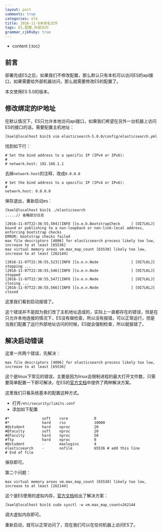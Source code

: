 ```yaml
---
layout: post
comments: true
categories: elk
title: 2016-11-8未命名文件 
tags: ES,配置,外部访问
grammar_cjkRuby: true
---
```


* content
{:toc}

## 前言

部署完成ES之后，如果我们不修改配置，那么默认只有本机可以访问ES的api接口，如果需要给外部机器访问，那么就需要修改ES的配置了。

本文使用ES 5.0的版本。

## 修改绑定的IP地址

在默认情况下，ES只允许本地访问api接口，如果我们希望在另外一台机器上访问ES的接口的话，需要配置主机地址：

```
[kael@localhost bin]$ vim elasticsearch-5.0.0/config/elasticsearch.yml
```

找到如下行：

```
# Set the bind address to a specific IP (IPv4 or IPv6):
#
# network.host: 192.168.1.1
```

去掉`network.host`的注释，改成`0.0.0.0`

```
# Set the bind address to a specific IP (IPv4 or IPv6):
#
network.host: 0.0.0.0
```

保存退出，重新启动es：

```
[kael@localhost bin]$ ./elasticsearch
.....// 省略部分日志

[2016-11-07T22:36:55,504][INFO ][o.e.b.BootstrapCheck     ] [OI7LKLJ] bound or publishing to a non-loopback or non-link-local address, enforcing bootstrap checks
ERROR: bootstrap checks failed
max file descriptors [4096] for elasticsearch process likely too low, increase to at least [65536]
max virtual memory areas vm.max_map_count [65530] likely too low, increase to at least [262144]

[2016-11-07T22:36:55,523][INFO ][o.e.n.Node               ] [OI7LKLJ] stopping ...
[2016-11-07T22:36:55,546][INFO ][o.e.n.Node               ] [OI7LKLJ] stopped
[2016-11-07T22:36:55,547][INFO ][o.e.n.Node               ] [OI7LKLJ] closing ...
[2016-11-07T22:36:55,566][INFO ][o.e.n.Node               ] [OI7LKLJ] closed
```

这里我们看到启动报错了。

这个错误并不是因为我们改了主机地址造成的，实际上一直都存在的错误，但是在只允许本地连接的情况下，ES没有做检查，所以没有报错，可以正常运行，但是当我们配置了运行外部地址访问的时候，ES就会强制检查，所以就报错了。

## 解决启动错误

这里一共两个错误，先解决：

```
max file descriptors [4096] for elasticsearch process likely too low, increase to at least [65536]
```

这个是linux下常见的错误，主要是因为linux会限制进程的最大打开文件数，只需要简单配置一下即可解决，在ES的[官方文档](https://www.elastic.co/guide/en/elasticsearch/reference/5.0/setting-system-settings.html#ulimit)中提供了两种解决方案。

这里我们只看系统基本的配置这种方式。

* 打开`/etc/security/limits.conf`
* 添加如下配置

```
#*               soft    core            0
#*               hard    rss             10000
#@student        hard    nproc           20
#@faculty        soft    nproc           20
#@faculty        hard    nproc           50
#ftp             hard    nproc           0
#@student        -       maxlogins       4
elasticsearch    -       nofile          65536 # add this line
# End of file
```

保存即可。

第二个问题：

```
max virtual memory areas vm.max_map_count [65530] likely too low, increase to at least [262144]
```

这个是ES使用的虚拟内存，[官方文档](https://www.elastic.co/guide/en/elasticsearch/reference/5.0/vm-max-map-count.html)给出了解决方案：

```
[kael@localhost bin]$ sudo sysctl -w vm.max_map_count=262144
```

调大虚拟内存即可。

重新启动，就可以正常访问了，现在我们可以在任何机器上访问ES了。
